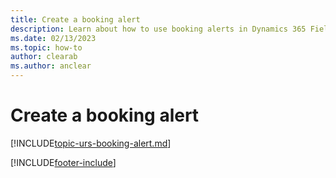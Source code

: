 ```yaml
---
title: Create a booking alert
description: Learn about how to use booking alerts in Dynamics 365 Field Service.
ms.date: 02/13/2023
ms.topic: how-to
author: clearab
ms.author: anclear
---
```


# Create a booking alert

[!INCLUDE[topic-urs-booking-alert.md](../shared/urs/booking-alert.md)]

[!INCLUDE[footer-include](../includes/footer-banner.md)]
